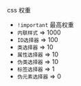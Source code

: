 css 权重

- `!important` 最高权重
- `内联样式` => 1000
- `ID选择器` => 100
- `类选择器` => 10
- `属性选择器` => 10
- `伪类选择器` => 10
- `标签选择器` => 1
- `伪元素选择器` => 0
